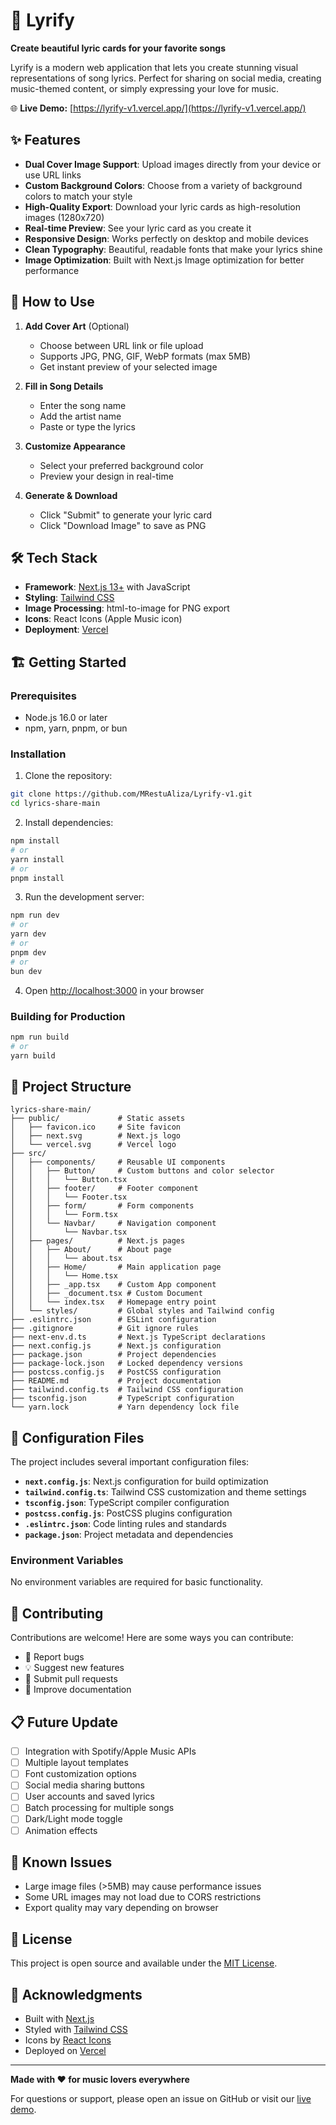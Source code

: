 # 🎵 Lyrify

**Create beautiful lyric cards for your favorite songs**

Lyrify is a modern web application that lets you create stunning visual representations of song lyrics. Perfect for sharing on social media, creating music-themed content, or simply expressing your love for music.

🌐 **Live Demo:** [https://lyrify-v1.vercel.app/](https://lyrify-v1.vercel.app/)

## ✨ Features

- **Dual Cover Image Support**: Upload images directly from your device or use URL links
- **Custom Background Colors**: Choose from a variety of background colors to match your style
- **High-Quality Export**: Download your lyric cards as high-resolution images (1280x720)
- **Real-time Preview**: See your lyric card as you create it
- **Responsive Design**: Works perfectly on desktop and mobile devices
- **Clean Typography**: Beautiful, readable fonts that make your lyrics shine
- **Image Optimization**: Built with Next.js Image optimization for better performance

## 🚀 How to Use

1. **Add Cover Art** (Optional)
   - Choose between URL link or file upload
   - Supports JPG, PNG, GIF, WebP formats (max 5MB)
   - Get instant preview of your selected image

2. **Fill in Song Details**
   - Enter the song name
   - Add the artist name
   - Paste or type the lyrics

3. **Customize Appearance**
   - Select your preferred background color
   - Preview your design in real-time

4. **Generate & Download**
   - Click "Submit" to generate your lyric card
   - Click "Download Image" to save as PNG

## 🛠️ Tech Stack

- **Framework**: [Next.js 13+](https://nextjs.org/) with JavaScript
- **Styling**: [Tailwind CSS](https://tailwindcss.com/)
- **Image Processing**: html-to-image for PNG export
- **Icons**: React Icons (Apple Music icon)
- **Deployment**: [Vercel](https://vercel.com/)

## 🏗️ Getting Started

### Prerequisites

- Node.js 16.0 or later
- npm, yarn, pnpm, or bun

### Installation

1. Clone the repository:
```bash
git clone https://github.com/MRestuAliza/Lyrify-v1.git
cd lyrics-share-main
```

2. Install dependencies:
```bash
npm install
# or
yarn install
# or
pnpm install
```

3. Run the development server:
```bash
npm run dev
# or
yarn dev
# or
pnpm dev
# or
bun dev
```

4. Open [http://localhost:3000](http://localhost:3000) in your browser

### Building for Production

```bash
npm run build
# or
yarn build
```

## 📁 Project Structure

```
lyrics-share-main/
├── public/             # Static assets
│   ├── favicon.ico     # Site favicon
│   ├── next.svg        # Next.js logo
│   └── vercel.svg      # Vercel logo
├── src/
│   ├── components/     # Reusable UI components
│   │   ├── Button/     # Custom buttons and color selector
│   │   │   └── Button.tsx
│   │   ├── footer/     # Footer component
│   │   │   └── Footer.tsx
│   │   ├── form/       # Form components
│   │   │   └── Form.tsx
│   │   └── Navbar/     # Navigation component
│   │       └── Navbar.tsx
│   ├── pages/          # Next.js pages
│   │   ├── About/      # About page
│   │   │   └── about.tsx
│   │   ├── Home/       # Main application page
│   │   │   └── Home.tsx
│   │   ├── _app.tsx    # Custom App component
│   │   ├── _document.tsx # Custom Document
│   │   └── index.tsx   # Homepage entry point
│   └── styles/         # Global styles and Tailwind config
├── .eslintrc.json      # ESLint configuration
├── .gitignore          # Git ignore rules
├── next-env.d.ts       # Next.js TypeScript declarations
├── next.config.js      # Next.js configuration
├── package.json        # Project dependencies
├── package-lock.json   # Locked dependency versions
├── postcss.config.js   # PostCSS configuration
├── README.md           # Project documentation
├── tailwind.config.ts  # Tailwind CSS configuration
├── tsconfig.json       # TypeScript configuration
└── yarn.lock           # Yarn dependency lock file
```

## 🔧 Configuration Files

The project includes several important configuration files:

- **`next.config.js`**: Next.js configuration for build optimization
- **`tailwind.config.ts`**: Tailwind CSS customization and theme settings
- **`tsconfig.json`**: TypeScript compiler configuration
- **`postcss.config.js`**: PostCSS plugins configuration
- **`.eslintrc.json`**: Code linting rules and standards
- **`package.json`**: Project metadata and dependencies

### Environment Variables

No environment variables are required for basic functionality.

## 🤝 Contributing

Contributions are welcome! Here are some ways you can contribute:

- 🐛 Report bugs
- 💡 Suggest new features
- 🔧 Submit pull requests
- 📖 Improve documentation

## 📋 Future Update

- [ ] Integration with Spotify/Apple Music APIs
- [ ] Multiple layout templates
- [ ] Font customization options
- [ ] Social media sharing buttons
- [ ] User accounts and saved lyrics
- [ ] Batch processing for multiple songs
- [ ] Dark/Light mode toggle
- [ ] Animation effects

## 🐛 Known Issues

- Large image files (>5MB) may cause performance issues
- Some URL images may not load due to CORS restrictions
- Export quality may vary depending on browser

## 📄 License

This project is open source and available under the [MIT License](LICENSE).

## 🙏 Acknowledgments

- Built with [Next.js](https://nextjs.org/)
- Styled with [Tailwind CSS](https://tailwindcss.com/)
- Icons by [React Icons](https://react-icons.github.io/react-icons/)
- Deployed on [Vercel](https://vercel.com/)

---

**Made with ❤️ for music lovers everywhere**

For questions or support, please open an issue on GitHub or visit our [live demo](https://lyrify-v1.vercel.app/).
